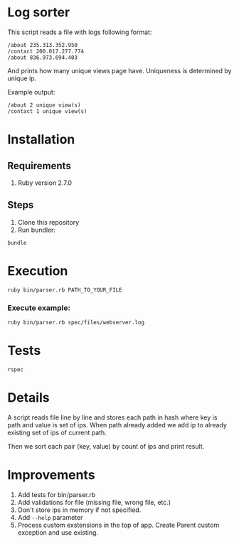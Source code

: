 # Log sorter

This script reads a file with logs following format:
```
/about 235.313.352.950
/contact 200.017.277.774
/about 836.973.694.403
```

And prints how many unique views page have. Uniqueness is determined by unique ip.

Example output:
```
/about 2 unique view(s)
/contact 1 unique view(s)
```

# Installation

## Requirements

1. Ruby version 2.7.0

## Steps

1. Clone this repository
2. Run bundler:
```
bundle
```

# Execution

```
ruby bin/parser.rb PATH_TO_YOUR_FILE
```

### Execute example:
```
ruby bin/parser.rb spec/files/webserver.log
```

# Tests

```
rspec
```

# Details

A script reads file line by line and stores each path in hash where key is path and value is set of ips. When path already added we add ip to already existing set of ips of current path.

Then we sort each pair (key, value) by count of ips and print result.

# Improvements

1. Add tests for bin/parser.rb
2. Add validations for file (missing file, wrong file, etc.)
3. Don't store ips in memory if not specified.
4. Add `--help` parameter
5. Process custom exstensions in the top of app. Create Parent custom exception and use existing.
